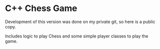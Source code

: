 # C++ Chess Game

Development of this version was done on my private git, so here is a public copy.

Includes logic to play Chess and some simple player classes to play the game.